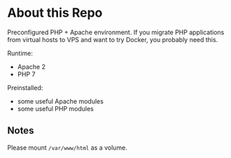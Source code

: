 # About this Repo

Preconfigured PHP + Apache environment. If you migrate PHP applications from virtual hosts to VPS and want to try Docker, you probably need this. 

Runtime:
* Apache 2
* PHP 7

Preinstalled:
* some useful Apache modules
* some useful PHP modules

## Notes
Please mount `/var/www/html` as a volume.


